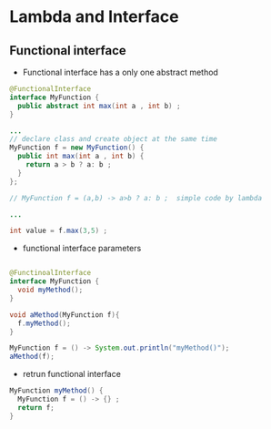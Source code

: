 # Lambda and Interface

## Functional interface
- Functional interface has a only one abstract method
```java
@FunctionalInterface
interface MyFunction {
  public abstract int max(int a , int b) ;
}

...
// declare class and create object at the same time
MyFunction f = new MyFunction() {
  public int max(int a , int b) {
    return a > b ? a: b ;
  }
};

// MyFunction f = (a,b) -> a>b ? a: b ;  simple code by lambda

...

int value = f.max(3,5) ;
```
- functional interface parameters

```java

@FunctinoalInterface
interface MyFunction {
  void myMethod();
}

void aMethod(MyFunction f){
  f.myMethod();
}

MyFunction f = () -> System.out.println("myMethod()");
aMethod(f);
```

- retrun functional interface

```java
MyFunction myMethod() {
  MyFunction f = () -> {} ;
  return f;
}
```
  

